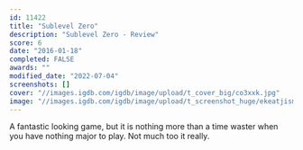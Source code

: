 ```yaml
---
id: 11422
title: "Sublevel Zero"
description: "Sublevel Zero - Review"
score: 6
date: "2016-01-18"
completed: FALSE
awards: ""
modified_date: "2022-07-04"
screenshots: []
cover: "//images.igdb.com/igdb/image/upload/t_cover_big/co3xxk.jpg"
image: "//images.igdb.com/igdb/image/upload/t_screenshot_huge/ekeatjismo3dxsqynyyy.jpg"
---
```

A fantastic looking game, but it is nothing more than a time waster when you have nothing major to play. Not much too it really.